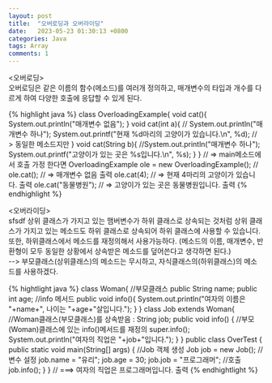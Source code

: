 ```yaml
---
layout: post
title:  "오버로딩과 오버라이딩"
date:   2023-05-23 01:30:13 +0800
categories: Java
tags: Array 
comments: 1
---
```

<오버로딩><br>
	오버로딩은 같은 이름의 함수(메소드)를 여러개 정의하고, 매개변수의 타입과 개수를 다르게 하여 
	다양한 호출에 응답할 수 있게 된다. 

{% highlight java %}
class OverloadingExample{
		void cat(){
			System.out.println("매개변수 없음");
    	}
    	void cat(int a){
			// System.out.println("매개변수 하나");
			System.out.printf("현재 %d마리의 고양이가 있습니다.\n", %d);
			// > 동일한 메소드지만 
    	}
    	void cat(String b){
			//System.out.println("매개변수 하나");
			System.out.printf("고양이가 있는 곳은 %s입니다.\n", %s);
    	}
	}
	// => main메소드에서 호출 가정 한다면
	OverloadingExample ole = new OverloadingExample(); // 
	ole.cat(); 		// => 매개변수 없음 출력
	ole.cat(4);		// => 현재 4마리의 고양이가 있습니다. 출력
	ole.cat("동물병원"); // => 고양이가 있는 곳은 동물병원입니다. 출력
{% endhighlight %}

<오버라이딩><br>sfsdf
    	상위 클래스가 가지고 있는 맴버변수가 하위 클래스로 상속되는 것처럼 상위 클래스가 가지고 있는 메소드도 하위 클래스로
    	상속되어 하위 클래스에 사용할 수 있습니다. 또한, 하위클래스에서 메소드를 재정의해서 사용가능하다.
    	(메소드의 이름, 매개변수, 반환형이 모두 동일한 상황에서 상속받은 메소드를 덮어쓴다고 생각하면 된다.)<br>
    	--> 부모클래스(상위클래스)의 메소드는 무시하고, 자식클래스의(하위클래스)의 메소드를 사용하겠다.
    	
 {% hightlight java %}
 class Woman{ //부모클래스
		    public String name;
		    public int age;
		    //info 메서드
		    public void info(){
		        System.out.println("여자의 이름은 "+name+", 나이는 "+age+"살입니다.");
		    }
		}
		class Job extends Woman{ 		//Woman클래스(부모클래스)를 상속받음 : 
		    String job;
		    public void info() {	//부모(Woman)클래스에 있는 info()메서드를 재정의
		        super.info();
		        System.out.println("여자의 직업은 "+job+"입니다.");
			    }
		}
		public class OverTest {
		    public static void main(String[] args) {
		        //Job 객체 생성
		        Job job = new Job();
		        //변수 설정
		        job.name = "유리";
		        job.age = 30;
		        job.job = "프로그래머";
		        //호출
		        job.info();
		    }
		}
    	// ===> 여자의 직업은 프로그래머입니다. 출력
 {% endhightlight %}
    	
    	
    	